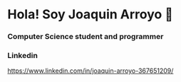 # Hola! Soy Joaquin Arroyo 👋
### Computer Science student and programmer

### Linkedin 
https://www.linkedin.com/in/joaquin-arroyo-367651209/

